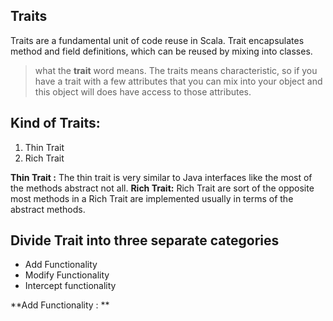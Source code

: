 ## Traits
Traits are a fundamental unit of code reuse in Scala. Trait encapsulates method and field definitions, which can be reused by mixing into classes.


> what the **trait** word means. The traits means characteristic, so if
> you have a trait with a few attributes that you can mix into your
> object and this object will does have access to those attributes.

## Kind of Traits:

 1. Thin Trait
 2. Rich Trait
 
 **Thin Trait :** The thin trait is very similar to Java interfaces like the most of the methods abstract not all.
 **Rich Trait:** Rich Trait are sort of the opposite most methods in a Rich Trait are implemented usually in terms of the abstract methods.

## Divide Trait into three separate categories

 - Add Functionality
 - Modify Functionality
 - Intercept functionality


**Add Functionality : **
<!--stackedit_data:
eyJoaXN0b3J5IjpbLTEyNTk4OTAwNjEsLTE0NTM2ODA2OSwxMz
QyMjcyNTgxLDE0NDY0MzI2NTUsMTI5NjUyMDA4NiwtMjA4ODc0
NjYxMiwtMTg3NjA3NDY2MCwtMTU1OTU4NzYwNyw3MzgwOTA2Mz
AsLTExNTA0MTIxMTYsOTA3MTI3NjczLC0yMDg4NzQ2NjEyLDIw
Mzk2MzU2MiwxMzY2NjE3MzIsNzE1NTg5OTE5LC0yMDkzOTA0Mz
Y0LDE1Mjg3NDE0NzgsLTU2NTAxNDk5OSwtNDU5OTQ2NzM4LDEz
MTYzNTQxNTZdfQ==
-->